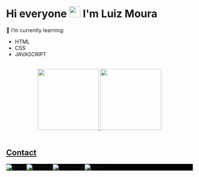 <h1 align="left">Hi everyone <img src="https://raw.githubusercontent.com/kaueMarques/kaueMarques/master/hi.gif" height="30px"> I'm Luiz Moura</h1>

🎯 I’m currently learning: <ul>
  <li>HTML</li>
  <li>CSS</li>
  <li>JAVASCRIPT</li>
</ul>

<br>

<div align="center">
<a href="https://github.com/luizmourareges">
<img height="165em" src="https://github-readme-stats.vercel.app/api?username=luizmourareges&show_icons=true&theme=vision-friendly-dark&include_all_commits=true&count_private=true"/>
<img height="165em" src="https://github-readme-stats.vercel.app/api/top-langs/?username=luizmourareges&layout=compact&langs_count=7&theme=vision-friendly-dark"/>
 </div>

<br>

## Contact

<p align="left" style="background:black">
 <a href="mailto:luizmourareges@gmail.com" target="_blank">
  <img align="center" src="https://img.shields.io/badge/-luizmourareges-05122A?style=flat&logo=gmail" alt="gmail"/>
</a>
<a href="https://linkedin.com/in/luiz-moura-23b8921a4/" target="_blank">
  <img align="center" src="https://img.shields.io/badge/-luizmoura-05122A?style=flat&logo=linkedin" alt="linkedin"/>
</a>
<a href="https://instagram.com/louizmoura" target="_blank">
 <img align="center" src="https://img.shields.io/badge/-louizmoura-05122A?style=flat&logo=instagram" alt="instagram"/>
</a>
  <a href="https://twitter.com/louizmoura" target="_blank">
  <img align="center" src="https://img.shields.io/badge/-louizmoura-05122A?style=flat&logo=twitter" alt="twitter"/>  
</a>
</p>
